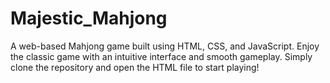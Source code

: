# Majestic_Mahjong

A web-based Mahjong game built using HTML, CSS, and JavaScript.
Enjoy the classic game with an intuitive interface and smooth gameplay.
Simply clone the repository and open the HTML file to start playing!
